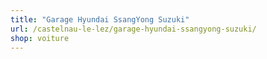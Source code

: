 ```yaml
---
title: "Garage Hyundai SsangYong Suzuki"
url: /castelnau-le-lez/garage-hyundai-ssangyong-suzuki/
shop: voiture
---
```

